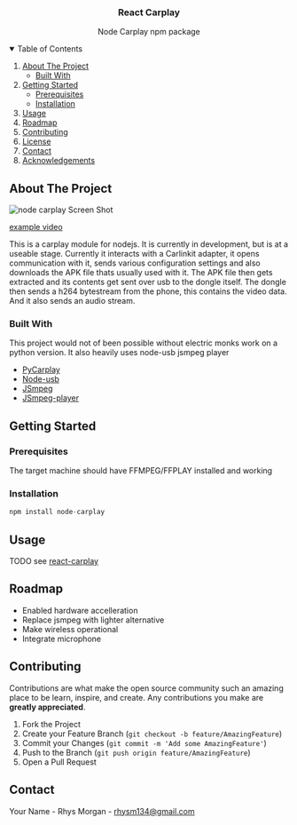 
<h3 align="center">React Carplay</h3>

  <p align="center">
    Node Carplay npm package
</p>

    



<!-- TABLE OF CONTENTS -->
<details open="open">
  <summary>Table of Contents</summary>
  <ol>
    <li>
      <a href="#about-the-project">About The Project</a>
      <ul>
        <li><a href="#built-with">Built With</a></li>
      </ul>
    </li>
    <li>
      <a href="#getting-started">Getting Started</a>
      <ul>
        <li><a href="#prerequisites">Prerequisites</a></li>
        <li><a href="#installation">Installation</a></li>
      </ul>
    </li>
    <li><a href="#usage">Usage</a></li>
    <li><a href="#roadmap">Roadmap</a></li>
    <li><a href="#contributing">Contributing</a></li>
    <li><a href="#license">License</a></li>
    <li><a href="#contact">Contact</a></li>
    <li><a href="#acknowledgements">Acknowledgements</a></li>
  </ol>
</details>



<!-- ABOUT THE PROJECT -->
## About The Project

![node carplay Screen Shot](https://i.imgur.com/egkvgau.png)

[example video](https://youtu.be/mBeYd7RNw1w)

This is a carplay module for nodejs. It is currently in development, but is at a useable stage. Currently it interacts with a Carlinkit adapter, it opens communication with it, sends various
configuration settings and also downloads the APK file thats usually used with it. The APK file then gets extracted and its contents get sent over usb to the
dongle itself. The dongle then sends a h264 bytestream from the phone, this contains the video data. And it also sends an audio stream. 

### Built With

This project would not of been possible without electric monks work on a python version. It also heavily uses node-usb jsmpeg player
* [PyCarplay](https://github.com/electric-monk/pycarplay)
* [Node-usb](https://github.com/tessel/node-usb)
* [JSmpeg](https://github.com/phoboslab/jsmpeg)
* [JSmpeg-player](https://github.com/cycjimmy/jsmpeg-player)



<!-- GETTING STARTED -->
## Getting Started



### Prerequisites

The target machine should have FFMPEG/FFPLAY installed and working 

### Installation

```javascript
npm install node-carplay
```



<!-- USAGE EXAMPLES -->
## Usage

TODO see [react-carplay](https://github.com/rhysmorgan134/react-carplay)



<!-- ROADMAP -->
## Roadmap

* Enabled hardware accelleration
* Replace jsmpeg with lighter alternative
* Make wireless operational
* Integrate microphone


<!-- CONTRIBUTING -->
## Contributing

Contributions are what make the open source community such an amazing place to be learn, inspire, and create. Any contributions you make are **greatly appreciated**.

1. Fork the Project
2. Create your Feature Branch (`git checkout -b feature/AmazingFeature`)
3. Commit your Changes (`git commit -m 'Add some AmazingFeature'`)
4. Push to the Branch (`git push origin feature/AmazingFeature`)
5. Open a Pull Request





<!-- CONTACT -->
## Contact

Your Name - Rhys Morgan - rhysm134@gmail.com

